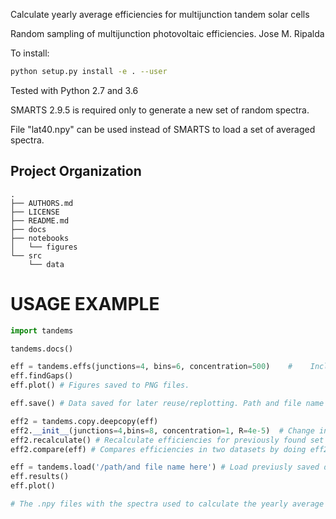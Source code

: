 
Calculate yearly average efficiencies for multijunction tandem solar cells

Random sampling of multijunction photovoltaic efficiencies. Jose M. Ripalda

<!--Requires doing "pip install json_tricks" before running-->
To install:
```bash
python setup.py install -e . --user
```

Tested with Python 2.7 and 3.6

SMARTS 2.9.5 is required only to generate a new set of random spectra. 

File "lat40.npy" can be used instead of SMARTS to load a set of averaged spectra.


Project Organization
--------------------

    .
    ├── AUTHORS.md
    ├── LICENSE
    ├── README.md
    ├── docs
    ├── notebooks
    │   └── figures
    └── src
        └── data

USAGE EXAMPLE
==============================


```python
import tandems

tandems.docs()

eff = tandems.effs(junctions=4, bins=6, concentration=500)    #    Include as many or as few options as needed.
eff.findGaps()
eff.plot() # Figures saved to PNG files.

eff.save() # Data saved for later reuse/replotting. Path and file name set in eff.name, some parameters and timestamp are appended to filename

eff2 = tandems.copy.deepcopy(eff)
eff2.__init__(junctions=4,bins=8, concentration=1, R=4e-5)  # Change input parameters but keep previously found set of optimal gap combinations.
eff2.recalculate() # Recalculate efficiencies for previously found set of optimal gap combinations.
eff2.compare(eff) # Compares efficiencies in two datasets by doing eff2 - eff. Plots difference and saves PNG files.

eff = tandems.load('/path/and file name here') # Load previusly saved data
eff.results()
eff.plot()

# The .npy files with the spectra used to calculate the yearly average efficiency have been generated with genBins.py
```

